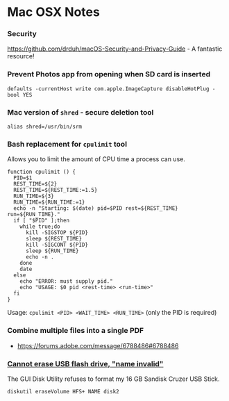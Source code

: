 Mac OSX Notes
=============

### Security
https://github.com/drduh/macOS-Security-and-Privacy-Guide - A fantastic resource!

### Prevent Photos app from opening when SD card is inserted
    defaults -currentHost write com.apple.ImageCapture disableHotPlug -bool YES

### Mac version of `shred` - secure deletion tool
    alias shred=/usr/bin/srm

### Bash replacement for `cpulimit` tool
Allows you to limit the amount of CPU time a process can use.

    function cpulimit () {
      PID=$1
      REST_TIME=${2}
      REST_TIME=${REST_TIME:=1.5}
      RUN_TIME=${3}
      RUN_TIME=${RUN_TIME:=1}
      echo -n "Starting: $(date) pid=$PID rest=${REST_TIME} run=${RUN_TIME}."
      if [ "$PID" ];then
        while true;do
          kill -SIGSTOP ${PID}
          sleep ${REST_TIME}
          kill -SIGCONT ${PID}
          sleep ${RUN_TIME}
          echo -n .
        done
        date
      else
        echo "ERROR: must supply pid."
        echo "USAGE: $0 pid <rest-time> <run-time>"
      fi
    }

Usage: `cpulimit <PID> <WAIT_TIME> <RUN_TIME>`  (only the PID is required)

### Combine multiple files into a single PDF
* https://forums.adobe.com/message/6788486#6788486

### [Cannot erase USB flash drive, "name invalid"](https://discussions.apple.com/message/29454263#message29454263)
The GUI Disk Utility refuses to format my 16 GB Sandisk Cruzer USB Stick.

    diskutil eraseVolume HFS+ NAME disk2
